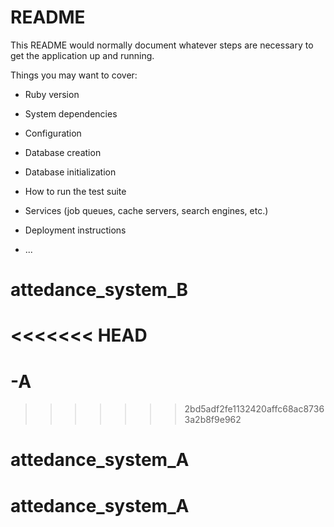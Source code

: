 # README

This README would normally document whatever steps are necessary to get the
application up and running.

Things you may want to cover:

* Ruby version

* System dependencies

* Configuration

* Database creation

* Database initialization

* How to run the test suite

* Services (job queues, cache servers, search engines, etc.)

* Deployment instructions

* ...
# attedance_system_B
<<<<<<< HEAD
=======
# -A
>>>>>>> 2bd5adf2fe1132420affc68ac87363a2b8f9e962
# attedance_system_A
# attedance_system_A
